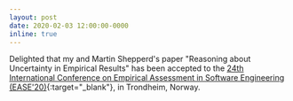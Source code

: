 ```yaml
---
layout: post
date: 2020-02-03 12:00:00-0000
inline: true
---
```


Delighted that my and Martin Shepperd's paper "Reasoning about Uncertainty in Empirical Results" has been accepted to the [24th International Conference on Empirical Assessment in Software Engineering (EASE'20)](https://www.ntnu.edu/web/ease2020){:target="\_blank"}, in Trondheim, Norway.
